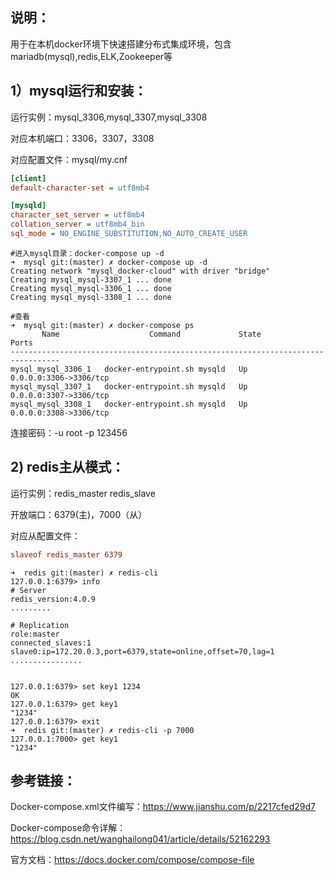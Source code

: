 ## 说明：

用于在本机docker环境下快速搭建分布式集成环境，包含mariadb(mysql),redis,ELK,Zookeeper等



## 1）mysql运行和安装：

运行实例：mysql_3306,mysql_3307,mysql_3308

对应本机端口：3306，3307，3308

对应配置文件：mysql/my.cnf

```ini
[client]
default-character-set = utf8mb4

[mysqld]
character_set_server = utf8mb4
collation_server = utf8mb4_bin
sql_mode = NO_ENGINE_SUBSTITUTION,NO_AUTO_CREATE_USER
```

```shell
#进入mysql目录：docker-compose up -d
➜  mysql git:(master) ✗ docker-compose up -d
Creating network "mysql_docker-cloud" with driver "bridge"
Creating mysql_mysql-3307_1 ... done
Creating mysql_mysql-3306_1 ... done
Creating mysql_mysql-3308_1 ... done

#查看
➜  mysql git:(master) ✗ docker-compose ps
       Name                    Command             State           Ports
---------------------------------------------------------------------------------
mysql_mysql_3306_1   docker-entrypoint.sh mysqld   Up      0.0.0.0:3306->3306/tcp
mysql_mysql_3307_1   docker-entrypoint.sh mysqld   Up      0.0.0.0:3307->3306/tcp
mysql_mysql_3308_1   docker-entrypoint.sh mysqld   Up      0.0.0.0:3308->3306/tcp
```

连接密码：-u root -p 123456

## 2) redis主从模式：

运行实例：redis_master redis_slave

开放端口：6379(主)，7000（从）

对应从配置文件：

```ini
slaveof redis_master 6379
```

```shell
➜  redis git:(master) ✗ redis-cli
127.0.0.1:6379> info
# Server
redis_version:4.0.9
.........

# Replication
role:master
connected_slaves:1
slave0:ip=172.20.0.3,port=6379,state=online,offset=70,lag=1
................


127.0.0.1:6379> set key1 1234
OK
127.0.0.1:6379> get key1
"1234"
127.0.0.1:6379> exit
➜  redis git:(master) ✗ redis-cli -p 7000
127.0.0.1:7000> get key1
"1234"
```



## 参考链接：

Docker-compose.xml文件编写：https://www.jianshu.com/p/2217cfed29d7

Docker-compose命令详解：https://blog.csdn.net/wanghailong041/article/details/52162293

官方文档：https://docs.docker.com/compose/compose-file